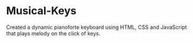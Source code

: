 # Musical-Keys
Created a dynamic pianoforte keyboard using HTML, CSS and JavaScript that plays melody on the click of keys.
